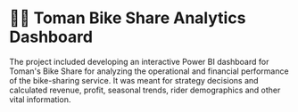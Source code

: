 # 🚴‍♂️ Toman Bike Share Analytics Dashboard 
The project included developing an interactive Power BI dashboard for Toman's Bike Share for analyzing the operational and financial performance of the bike-sharing service. It was meant for strategy decisions and calculated revenue, profit, seasonal trends, rider demographics and other vital information.
